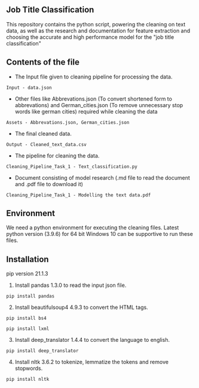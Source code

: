 
## Job Title Classification

This repository contains the python script, powering the cleaning on text data, as well as the research and documentation for feature extraction and choosing the accurate and high performance model for the "job title classification"

## Contents of the file

- The Input file given to cleaning pipeline for processing the data.
```
Input - data.json
```
- Other files like Abbrevations.json (To convert shortened form to abbrevations) and German_cities.json (To remove unnecessary stop words like german cities) required while cleaning the data
```
Assets - Abbrevations.json, German_cities.json
```
- The final cleaned data.
```
Output - Cleaned_text_data.csv
```
- The pipeline for cleaning the data.
```
Cleaning_Pipeline_Task_1 - Text_classification.py
```
- Document consisting of model research (.md file to read the document and .pdf file to download it)
```
Cleaning_Pipeline_Task_1 - Modelling the text data.pdf
```


## Environment

We need a python environment for executing the cleaning files. Latest python version (3.9.6) for 64 bit Windows 10 can be supportive to run these files.

## Installation

pip version 21.1.3

1. Install pandas 1.3.0 to read the input json file.
```
pip install pandas
```

2. Install beautifulsoup4 4.9.3 to convert the HTML tags.
```
pip install bs4
```
```
pip install lxml
```

3. Install deep_translator 1.4.4 to convert the language to english.
```
pip install deep_translator
```

4. Install nltk 3.6.2 to tokenize, lemmatize the tokens and remove stopwords.
```
pip install nltk
```

